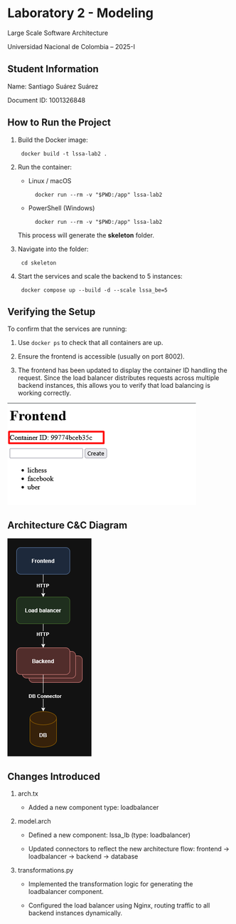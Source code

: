 # Laboratory 2 - Modeling

Large Scale Software Architecture

Universidad Nacional de Colombia – 2025-I

## Student Information

Name: Santiago Suárez Suárez

Document ID: 1001326848

## How to Run the Project

1. Build the Docker image:

        docker build -t lssa-lab2 .

2. Run the container:

    - Linux / macOS

            docker run --rm -v "$PWD:/app" lssa-lab2

    - PowerShell (Windows)

            docker run --rm -v "$PWD:/app" lssa-lab2

    This process will generate the **skeleton** folder.

3. Navigate into the folder:

        cd skeleton

4. Start the services and scale the backend to 5 instances:

        docker compose up --build -d --scale lssa_be=5

## Verifying the Setup

To confirm that the services are running:

1. Use `docker ps` to check that all containers are up.

2. Ensure the frontend is accessible (usually on port 8002).

3. The frontend has been updated to display the container ID handling the request. Since the load balancer distributes requests across multiple backend instances, this allows you to verify that load balancing is working correctly.

![frontend](assets/frontend.png)

## Architecture C&C Diagram

![architecture-diagram](assets/c-c.png)

## Changes Introduced

1. arch.tx

    - Added a new component type: loadbalancer

2. model.arch

    - Defined a new component: lssa_lb (type: loadbalancer)

    - Updated connectors to reflect the new architecture flow:
    frontend → loadbalancer → backend → database

3. transformations.py

    - Implemented the transformation logic for generating the loadbalancer component.

    - Configured the load balancer using Nginx, routing traffic to all backend instances dynamically.
